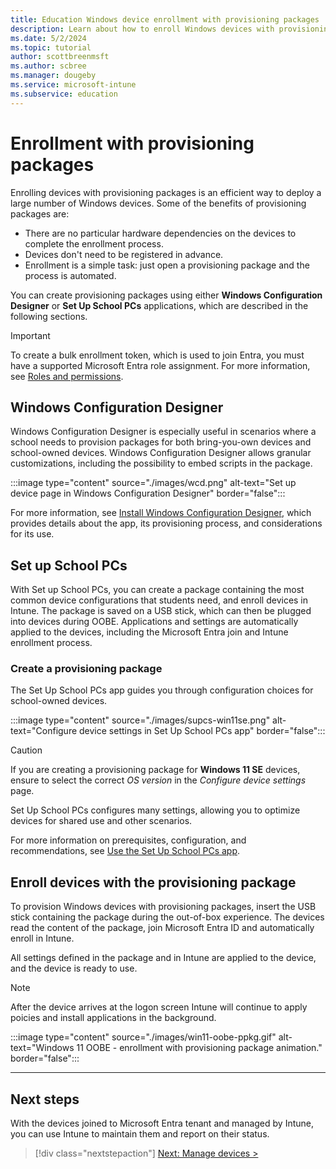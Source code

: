```yaml
---
title: Education Windows device enrollment with provisioning packages
description: Learn about how to enroll Windows devices with provisioning packages using SUSPCs and Windows Configuration Designer.
ms.date: 5/2/2024
ms.topic: tutorial
author: scottbreenmsft
ms.author: scbree
ms.manager: dougeby
ms.service: microsoft-intune
ms.subservice: education
---
```


# Enrollment with provisioning packages

Enrolling devices with provisioning packages is an efficient way to deploy a large number of Windows devices. Some of the benefits of provisioning packages are:

- There are no particular hardware dependencies on the devices to complete the enrollment process.
- Devices don't need to be registered in advance.
- Enrollment is a simple task: just open a provisioning package and the process is automated.

You can create provisioning packages using either **Windows Configuration Designer** or **Set Up School PCs** applications, which are described in the following sections.

> [!IMPORTANT]
> To create a bulk enrollment token, which is used to join Entra, you must have a supported Microsoft Entra role assignment. For more information, see [Roles and permissions](/mem/intune-service/enrollment/windows-bulk-enroll#roles-and-permissions).

## Windows Configuration Designer

Windows Configuration Designer is especially useful in scenarios where a school needs to provision packages for both bring-you-own devices and school-owned devices. Windows Configuration Designer allows granular customizations, including the possibility to embed scripts in the package.

:::image type="content" source="./images/wcd.png" alt-text="Set up device page in Windows Configuration Designer" border="false":::

For more information, see [Install Windows Configuration Designer][WIN-1], which provides details about the app, its provisioning process, and considerations for its use.

## Set up School PCs

With Set up School PCs, you can create a package containing the most common device configurations that students need, and enroll devices in Intune. The package is saved on a USB stick, which can then be plugged into devices during OOBE. Applications and settings are automatically applied to the devices, including the Microsoft Entra join and Intune enrollment process.

### Create a provisioning package

The Set Up School PCs app guides you through configuration choices for school-owned devices.

:::image type="content" source="./images/supcs-win11se.png" alt-text="Configure device settings in Set Up School PCs app" border="false":::

> [!CAUTION]
> If you are creating a provisioning package for **Windows 11 SE** devices, ensure to select the correct *OS version* in the *Configure device settings* page.

Set Up School PCs configures many settings, allowing you to optimize devices for shared use and other scenarios.

For more information on prerequisites, configuration, and recommendations, see [Use the Set Up School PCs app][EDU-1].

## Enroll devices with the provisioning package

To provision Windows devices with provisioning packages, insert the USB stick containing the package during the out-of-box experience. The devices read the content of the package, join Microsoft Entra ID and automatically enroll in Intune.

All settings defined in the package and in Intune are applied to the device, and the device is ready to use.

> [!NOTE]
> After the device arrives at the logon screen Intune will continue to apply poicies and install applications in the background.

:::image type="content" source="./images/win11-oobe-ppkg.gif" alt-text="Windows 11 OOBE - enrollment with provisioning package animation." border="false":::

---

## Next steps

With the devices joined to Microsoft Entra tenant and managed by Intune, you can use Intune to maintain them and report on their status.

> [!div class="nextstepaction"]
> [Next: Manage devices >](manage-overview.md)

<!-- Reference links in article -->

[EDU-1]: /education/windows/use-set-up-school-pcs-app

[WIN-1]: /windows/configuration/provisioning-packages/provisioning-install-icd

